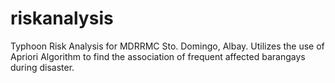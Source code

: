 # riskanalysis
Typhoon Risk Analysis for MDRRMC Sto. Domingo, Albay. Utilizes the use of Apriori Algorithm to find the association of frequent affected barangays during disaster.
